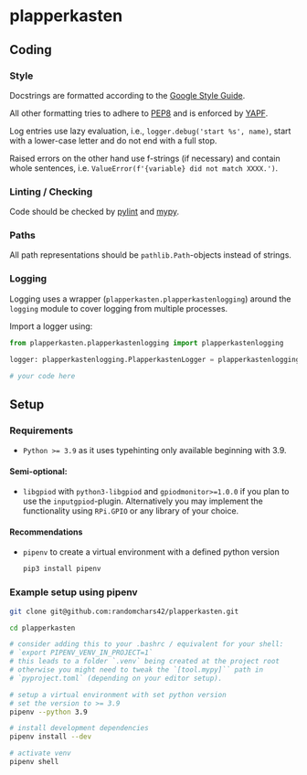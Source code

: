 # plapperkasten

## Coding

### Style

Docstrings are formatted according to the [Google Style Guide](https://google.github.io/styleguide/pyguide.html).

All other formatting tries to adhere to [PEP8](https://www.python.org/dev/peps/pep-0008/) and is enforced by [YAPF](https://github.com/google/yapf/).

Log entries use lazy evaluation, i.e., `logger.debug('start %s', name)`, start with a lower-case letter and do not end with a full stop.

Raised errors on the other hand use f-strings (if necessary) and contain whole sentences, i.e. `ValueError(f'{variable} did not match XXXX.')`.

### Linting / Checking

Code should be checked by [pylint](pylint.org) and [mypy](mypy-lang.org).

### Paths

All path representations should be `pathlib.Path`-objects instead of strings.

### Logging

Logging uses a wrapper (`plapperkasten.plapperkastenlogging`) around the `logging` module to cover logging from multiple processes.

Import a logger using:

```python
from plapperkasten.plapperkastenlogging import plapperkastenlogging

logger: plapperkastenlogging.PlapperkastenLogger = plapperkastenlogging.get_logger(__name__)

# your code here
```

## Setup

### Requirements

* `Python >= 3.9` as it uses typehinting only available beginning with 3.9.

#### Semi-optional:

* `libgpiod` with `python3-libgpiod` and `gpiodmonitor>=1.0.0` if you plan to use the `inputgpiod`-plugin. Alternatively you may implement the functionality using `RPi.GPIO` or any library of your choice.

#### Recommendations

* `pipenv` to create a virtual environment with a defined python version

  ```sh
  pip3 install pipenv
  ```

### Example setup using pipenv

```sh
git clone git@github.com:randomchars42/plapperkasten.git

cd plapperkasten

# consider adding this to your .bashrc / equivalent for your shell:
# `export PIPENV_VENV_IN_PROJECT=1`
# this leads to a folder `.venv` being created at the project root
# otherwise you might need to tweak the `[tool.mypy]`` path in
# `pyproject.toml` (depending on your editor setup).

# setup a virtual environment with set python version
# set the version to >= 3.9
pipenv --python 3.9

# install development dependencies
pipenv install --dev

# activate venv
pipenv shell

```
